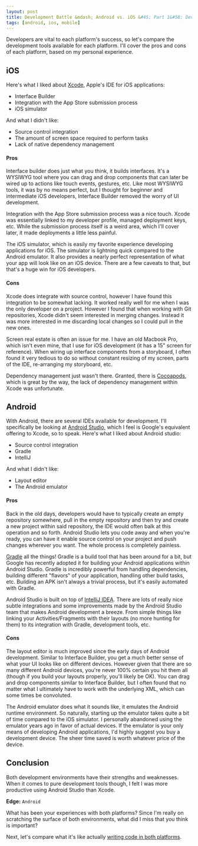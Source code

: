 ```yaml
---
layout: post
title: Development Battle &mdash; Android vs. iOS &#45; Part 1&#58; Development Tools
tags: [android, ios, mobile]
---
```


Developers are vital to each platform's success, so let's compare the development tools available for each platform. I'll cover the pros and cons of each platform, based on my personal experience.

## iOS

Here's what I liked about [Xcode](https://developer.apple.com/xcode/), Apple's IDE for iOS applications:

* Interface Builder
* Integration with the App Store submission process
* iOS simulator

And what I didn't like:

* Source control integration
* The amount of screen space required to perform tasks
* Lack of native dependency management

#### Pros

Interface builder does just what you think, it builds interfaces. It's a WYSIWYG tool where you can drag and drop components that can later be wired up to actions like touch events, gestures, etc. Like most WYSIWYG tools, it was by no means perfect, but I thought for beginner and intermediate iOS developers, Interface Builder removed the worry of UI development.

Integration with the App Store submission process was a nice touch. Xcode was essentially linked to my developer profile, managed deployment keys, etc. While the submission process itself is a weird area, which I'll cover later, it made deployments a little less painful.

The iOS simulator, which is easily my favorite experience developing applications for iOS. The simulator is lightning quick compared to the Android emulator. It also provides a nearly perfect representation of what your app will look like on an iOS device. There are a few caveats to that, but that's a huge win for iOS developers.

#### Cons

Xcode does integrate with source control, however I have found this integration to be somewhat lacking. It worked really well for me when I was the only developer on a project. However I found that when working with Git repositories, Xcode didn't seem interested in merging changes. Instead it was more interested in me discarding local changes so I could pull in the new ones.

Screen real estate is often an issue for me. I have an old Macbook Pro, which isn't even mine, that I use for iOS development (it has a 15" screen for reference). When wiring up interface components from a storyboard, I often found it very tedious to do so without constant resizing of my screen, parts of the IDE, re-arranging my storyboard, etc.

Dependency management just wasn't there. Granted, there is [Cocoapods](http://cocoapods.org/), which is great by the way, the lack of dependency management within Xcode was unfortunate.

## Android

With Android, there are several IDEs available for development. I'll specifically be looking at [Android Studio](http://developer.android.com/sdk/index.html), which I feel is Google's equivalent offering to Xcode, so to speak. Here's what I liked about Android studio:

* Source control integration
* Gradle
* IntelliJ

And what I didn't like:

* Layout editor
* The Android emulator

#### Pros

Back in the old days, developers would have to typically create an empty repository somewhere, pull in the empty repository and then try and create a new project within said repository, the IDE would often balk at this operation and so forth. Android Studio lets you code away and when you're ready, you can have it enable source control on your project and push changes wherever you want. The whole process is completely painless.

[Gradle](https://gradle.org/) all the things! Gradle is a build tool that has been around for a bit, but Google has recently adopted it for building your Android applications within Android Studio. Gradle is incredibly powerful from handling dependencies, building different "flavors" of your application, handling other build tasks, etc. Building an APK isn't always a trivial process, but it's easily automated with Gradle.

Android Studio is built on top of [IntelliJ IDEA](https://www.jetbrains.com/idea/). There are lots of really nice subtle integrations and some improvements made by the Android Studio team that makes Android development a breeze. From simple things like linking your Activities/Fragments with their layouts (no more hunting for them) to its integration with Gradle, development tools, etc.

#### Cons

The layout editor is much improved since the early days of Android development. Similar to Interface Builder, you get a much better sense of what your UI looks like on different devices. However given that there are so many different Android devices, you're never 100% certain you hit them all (though if you build your layouts properly, you'll likely be OK). You can drag and drop components similar to Interface Builder, but I often found that no matter what I ultimately have to work with the underlying XML, which can some times be convoluted.

The Android emulator does what it sounds like, it emulates the Android runtime environment. So naturally, starting up the emulator takes quite a bit of time compared to the iOS simulator. I personally abandoned using the emulator years ago in favor of actual devices. If the emulator is your only means of developing Android applications, I'd highly suggest you buy a development device. The sheer time saved is worth whatever price of the device.

## Conclusion

Both development environments have their strengths and weaknesses. When it comes to pure development tools though, I felt I was more productive using Android Studio than Xcode.

**Edge:** `Android`

What has been your experiences with both platforms? Since I'm really on scratching the surface of both environments, what did I miss that you think is important?

Next, let's compare what it's like actually [writing code in both platforms](/2015/03/16/development-battle-android-vs-ios-part2/).
